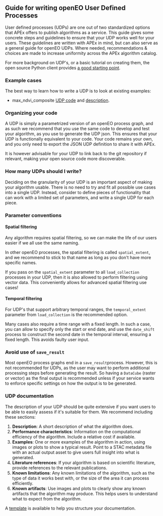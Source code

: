## Guide for writing openEO User Defined Processes

User defined processes (UDPs) are one out of two standardized options that APEx offers to publish algorithms as a service.
This guide gives some concrete steps and guidelines to ensure that your UDP works well for your users. These guidelines are
written with APEx in mind, but can also serve as a general guide for openEO UDPs. Where needed, recommendations & choices 
are made to increase uniformity across the APEx algorithm catalog.

For more background on UDP's, or a basic tutorial on creating them, the open source Python client provides
[a good starting point](https://open-eo.github.io/openeo-python-client/udp.html).


### Example cases

The best way to learn how to write a UDP is to look at existing examples:

 - max_ndvi_composite [UDP code](https://github.com/ESA-APEx/apex_algorithms/tree/main/openeo_udp/examples/max_ndvi_composite) and [description](https://github.com/ESA-APEx/apex_algorithms/blob/main/algorithm_catalog/max_ndvi_composite_description.md).


### Organizing your code

A UDP is simply a parametrized version of an openEO process graph, and as such we recommend that you use the same code to develop
and test your algorithm, as you use to generate the UDP json. This ensures that your UDP is functionally equivalent to your code.
Your code remains your own, and you only need to export the JSON UDP definition to share it with APEx.

It is however advisable for your UDP to link back to the git repository if relevant, making your open source code more 
discoverable. 

### How many UDPs should I write?

Deciding on the granularity of your UDP is an important aspect of making your algorithm usable. There is no need to try
and fit all possible use cases into a single UDP. Instead, consider to define pieces of functionality that can work with
a limited set of parameters, and write a single UDP for each piece.


### Parameter conventions

#### Spatial filtering

Any algorithm requires spatial filtering, so we can make the life of our users easier if we all use the same naming.

In other openEO processes, the spatial filtering is called `spatial_extent`, and we recommend to stick to that name as 
long as you don't have more specific names.

If you pass on the `spatial_extent` parameter to all `load_collection` processes in your UDP, then it is also allowed to
perform filtering using vector data. This conveniently allows for advanced spatial filtering use cases!

#### Temporal filtering

For UDP's that support arbitrary temporal ranges, the `temporal_extent` parameter from `load_collection` is the recommended option.

Many cases also require a time range with a fixed length. In such a case, you can allow to specify only the start or end
date, and use the `date_shift` process to construct the second date in the temporal interval, ensuring a fixed length. This
avoids faulty user input.


### Avoid use of `save_result`

Most openEO process graphs end in a `save_result`process. However, this is not recommended for UDPs, as the user may
want to perform additional processing steps before generating the result. So having a `DataCube` (raster or vector) 
as the final output is recommended unless if your service wants to enforce specific settings on how the output is to be generated.


### UDP documentation

The description of your UDP should be quite extensive if you want users to be able to easily assess if it's suitable for them.
We recommend including these sections:

1. **Description**: A short description of what the algorithm does.
2. **Performance characteristics**: Information on the computational efficiency of the algorithm. Include a relative cost if available.
3. **Examples**: One or more examples of the algorithm in action, using images or plots to show a typical result. Point to a STAC metadata file with an actual output asset to give users full insight into what is generated.
4. **Literature references**: If your algorithm is based on scientific literature, provide references to the relevant publications.
5. **Known limitations**: Any known limitations of the algorithm, such as the type of data it works best with, or the size of the area it can process efficiently.
6. **Known artifacts**: Use images and plots to clearly show any known artifacts that the algorithm may produce. This helps users to understand what to expect from the algorithm.

A [template](udp_description_template.md) is available to help you structure your documentation.

